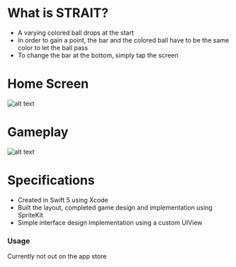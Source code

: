 
# What is STRAIT?
- A varying colored ball drops at the start
- In order to gain a point, the bar and the colored ball have to be the same color to let the ball pass
- To change the bar at the bottom, simply tap the screen

# Home Screen
![alt text](https://i.imgur.com/oEQnCj3.png)

# Gameplay
![alt text](https://i.imgur.com/RFpPDPh.png)

# Specifications
- Created in Swift 5 using Xcode
- Built the layout, completed game design and implementation using SpriteKit
- Simple interface design implementation using a custom UIView

### Usage
Currently not out on the app store
